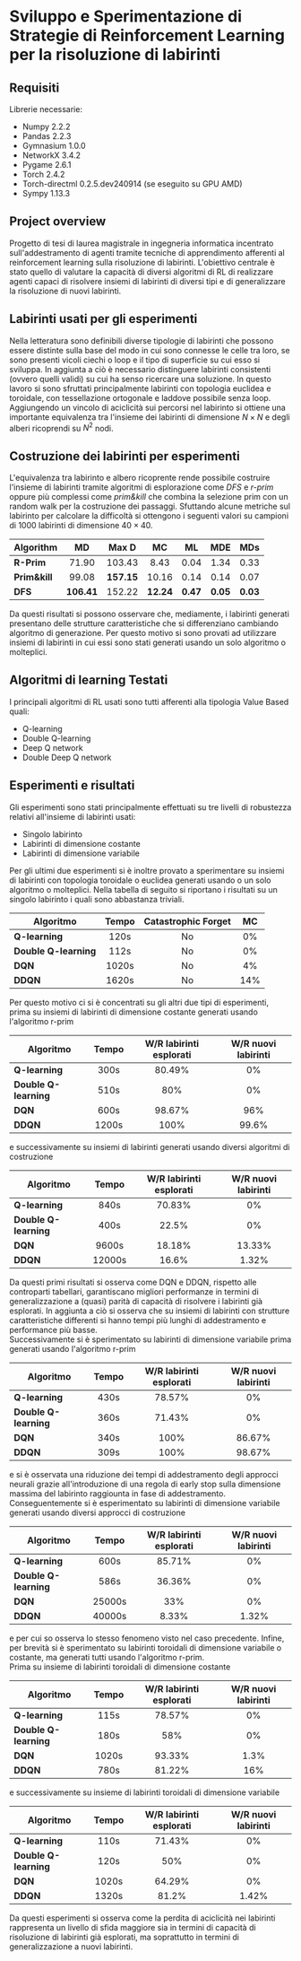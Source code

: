 # Sviluppo e  Sperimentazione di Strategie di Reinforcement Learning per la risoluzione di labirinti

## Requisiti
Librerie necessarie:

* Numpy 2.2.2
* Pandas 2.2.3
* Gymnasium 1.0.0
* NetworkX 3.4.2
* Pygame 2.6.1
* Torch 2.4.2
* Torch-directml 0.2.5.dev240914 (se eseguito su GPU AMD)
* Sympy 1.13.3

## Project overview
Progetto di tesi di laurea magistrale in ingegneria informatica incentrato sull'addestramento di agenti tramite tecniche di apprendimento afferenti al reinforcement learning sulla risoluzione di labirinti.
L'obiettivo centrale è stato quello di valutare la capacità di diversi algoritmi di RL di realizzare agenti capaci di risolvere insiemi di labirinti di diversi tipi e di generalizzare la risoluzione di nuovi labirinti.

## Labirinti usati per gli esperimenti
Nella letteratura sono definibili diverse tipologie di labirinti che possono essere distinte sulla base del modo in cui sono connesse le celle tra loro, se sono presenti vicoli ciechi o loop  e il tipo di superficie su cui esso si sviluppa.
In aggiunta a ciò è necessario distinguere labirinti consistenti (ovvero quelli validi) su cui ha senso ricercare una soluzione.
In questo lavoro si sono sfruttati principalmente labirinti con topologia euclidea e toroidale, con tessellazione ortogonale e laddove possibile senza loop. \
Aggiungendo un vincolo di aciclicità sui percorsi nel labirinto si ottiene una importante equivalenza tra l'insieme dei labirinti di dimensione $N\times N$ e degli alberi ricoprendi su $N^2$ nodi.

## Costruzione dei labirinti per esperimenti
L'equivalenza tra labirinto e albero ricoprente rende possibile costruire l'insieme di labirinti tramite algoritmi di esplorazione come *DFS* e *r-prim* oppure più complessi come *prim&kill* che combina la selezione prim con un random walk per la costruzione dei passaggi.
Sfuttando alcune metriche sul labirinto per calcolare la difficoltà si ottengono i seguenti valori su campioni di 1000 labirinti di dimensione $40\times40$.

| **Algorithm**  | **MD**  | **Max D** | **MC**  | **ML**  | **MDE** | **MDs** |
|-----------------|:----------:|:----------:|:----------:|:----------:|:----------:|:----------:|
| **R-Prim**      | 71.90 | 103.43 | 8.43 | 0.04 | 1.34 | 0.33 |
| **Prim&kill**   | 99.08 | **157.15** | 10.16 | 0.14 | 0.14 | 0.07 |
| **DFS**         | **106.41** | 152.22 | **12.24** | **0.47** | **0.05** | **0.03** |


Da questi risultati si possono osservare che, mediamente, i labirinti generati presentano delle strutture caratteristiche che si differenziano cambiando algoritmo di generazione.
Per questo motivo si sono provati ad utilizzare insiemi di labirinti in cui essi sono stati generati usando un solo algoritmo o molteplici.

## Algoritmi di learning Testati
I principali algoritmi di RL usati sono tutti afferenti alla tipologia Value Based quali:
* Q-learning
* Double Q-learning
* Deep Q network
* Double Deep Q network

## Esperimenti e risultati
Gli esperimenti sono stati principalmente effettuati su tre livelli di robustezza relativi all'insieme di labirinti usati:
* Singolo labirinto
* Labirinti di dimensione costante
* Labirinti di dimensione variabile

Per gli ultimi due esperimenti si è inoltre provato a sperimentare su insiemi di labirinti con topologia toroidale o euclidea generati usando o un solo algoritmo o molteplici.
Nella tabella di seguito si riportano i risultati su un singolo labirinto i quali sono abbastanza triviali.

| **Algoritmo**  | **Tempo**  | **Catastrophic Forget** | **MC**  |
|-----------------|:----------:|:----------:|:----------:|
| **Q-learning** | 120s| No | 0% |
| **Double Q-learning** |112s| No | 0% |
| **DQN** | 1020s | No | 4% |
| **DDQN** | 1620s | No | 14% |

Per questo motivo ci si è concentrati su gli altri due tipi di esperimenti, prima su insiemi di labirinti di dimensione costante generati usando l'algoritmo r-prim

| **Algoritmo**  | **Tempo**  | **W/R labirinti esplorati** | **W/R nuovi labirinti**  |
|-----------------|:----------:|:----------:|:----------:|
| **Q-learning** | 300s | 80.49% | 0% |
| **Double Q-learning** |510s| 80% | 0% |
| **DQN** | 600s | 98.67% | 96% |
| **DDQN** | 1200s | 100% | 99.6% |

e successivamente su insiemi di labirinti generati usando diversi algoritmi di costruzione

| **Algoritmo**  | **Tempo**  | **W/R labirinti esplorati** | **W/R nuovi labirinti**  |
|-----------------|:----------:|:----------:|:----------:|
| **Q-learning** | 840s| 70.83% | 0% |
| **Double Q-learning** |400s| 22.5% | 0% |
| **DQN** | 9600s | 18.18% | 13.33% |
| **DDQN** | 12000s | 16.6% | 1.32% |

Da questi primi risultati si osserva come DQN e DDQN, rispetto alle controparti tabellari, garantiscano migliori performanze in termini di generalizzazione a (quasi) parità di capacità di risolvere i labirinti già esplorati.
In aggiunta a ciò si osserva che su insiemi di labirinti con strutture caratteristiche differenti si hanno tempi più lunghi di addestramento e performance più basse.\
Successivamente si è sperimentato su labirinti di dimensione variabile prima generati usando l'algoritmo r-prim

| **Algoritmo**  | **Tempo**  | **W/R labirinti esplorati** | **W/R nuovi labirinti**  |
|-----------------|:----------:|:----------:|:----------:|
| **Q-learning** | 430s | 78.57% | 0% |
| **Double Q-learning** | 360s | 71.43% | 0% |
| **DQN** | 340s | 100% | 86.67% |
| **DDQN** | 309s | 100% | 98.67% |

e si è osservata una riduzione dei tempi di addestramento degli approcci neurali grazie all'introduzione di una regola di early stop sulla dimensione massima del labirinto raggiounta in fase di addestramento.
Conseguentemente si è esperimentato su labirinti di dimensione variabile generati usando diversi approcci di costruzione

| **Algoritmo**  | **Tempo**  | **W/R labirinti esplorati** | **W/R nuovi labirinti**  |
|-----------------|:----------:|:----------:|:----------:|
| **Q-learning** | 600s| 85.71% | 0% |
| **Double Q-learning** |586s| 36.36% | 0% |
| **DQN** | 25000s | 33% | 0% |
| **DDQN** | 40000s | 8.33% | 1.32% |

e per cui so osserva lo stesso fenomeno visto nel caso precedente.
Infine, per brevità si è sperimentato su labirinti toroidali di dimensione variabile o costante, ma generati tutti usando l'algoritmo r-prim.\
Prima su insieme di labirinti toroidali di dimensione costante

| **Algoritmo**  | **Tempo**  | **W/R labirinti esplorati** | **W/R nuovi labirinti**  |
|-----------------|:----------:|:----------:|:----------:|
| **Q-learning** | 115s | 78.57% | 0% |
| **Double Q-learning** | 180s | 58% | 0% |
| **DQN** | 1020s | 93.33% | 1.3% |
| **DDQN** | 780s | 81.22% | 16% |

e successivamente su insieme di labirinti toroidali di dimensione variabile

| **Algoritmo**  | **Tempo**  | **W/R labirinti esplorati** | **W/R nuovi labirinti**  |
|-----------------|:----------:|:----------:|:----------:|
| **Q-learning** | 110s | 71.43% | 0% |
| **Double Q-learning** | 120s | 50% | 0% |
| **DQN** | 1020s | 64.29% | 0% |
| **DDQN** | 1320s | 81.2% | 1.42% |

Da questi esperimenti si osserva come la perdita di aciclicità nei labirinti rappresenta un livello di sfida maggiore sia in termini di capacità di risoluzione di labirinti già esplorati, ma soprattutto in termini di generalizzazione a nuovi labirinti.